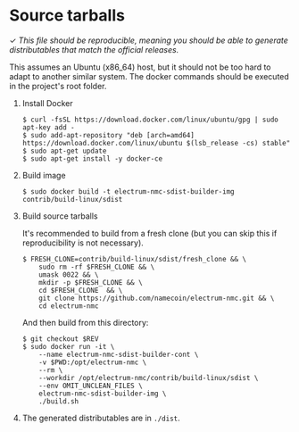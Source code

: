 Source tarballs
===============

✓ _This file should be reproducible, meaning you should be able to generate
   distributables that match the official releases._

This assumes an Ubuntu (x86_64) host, but it should not be too hard to adapt to another
similar system. The docker commands should be executed in the project's root
folder.

1. Install Docker

    ```
    $ curl -fsSL https://download.docker.com/linux/ubuntu/gpg | sudo apt-key add -
    $ sudo add-apt-repository "deb [arch=amd64] https://download.docker.com/linux/ubuntu $(lsb_release -cs) stable"
    $ sudo apt-get update
    $ sudo apt-get install -y docker-ce
    ```

2. Build image

    ```
    $ sudo docker build -t electrum-nmc-sdist-builder-img contrib/build-linux/sdist
    ```

3. Build source tarballs

    It's recommended to build from a fresh clone
    (but you can skip this if reproducibility is not necessary).

    ```
    $ FRESH_CLONE=contrib/build-linux/sdist/fresh_clone && \
        sudo rm -rf $FRESH_CLONE && \
        umask 0022 && \
        mkdir -p $FRESH_CLONE && \
        cd $FRESH_CLONE  && \
        git clone https://github.com/namecoin/electrum-nmc.git && \
        cd electrum-nmc
    ```

    And then build from this directory:
    ```
    $ git checkout $REV
    $ sudo docker run -it \
        --name electrum-nmc-sdist-builder-cont \
        -v $PWD:/opt/electrum-nmc \
        --rm \
        --workdir /opt/electrum-nmc/contrib/build-linux/sdist \
        --env OMIT_UNCLEAN_FILES \
        electrum-nmc-sdist-builder-img \
        ./build.sh
    ```
4. The generated distributables are in `./dist`.
